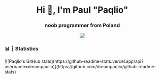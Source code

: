 <h1 align="center">Hi 👋, I'm Paul "Paqlio"</h1>
<h3 align="center">noob programmer from Poland</h3>
<center>
<image src=https://discord.c99.nl/widget/theme-1/709888532226899989.png> </image>
</center>


<h3 align="left">📊 ┆ Statistics</h3>
[![Paqlio's GitHub stats](https://github-readme-stats.vercel.app/api?username=dreampaqlio)](https://github.com/dreampaqlio/github-readme-stats)
 
